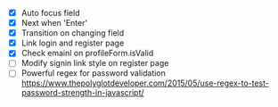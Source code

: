 - [x] Auto focus field
- [x] Next when 'Enter'
- [x] Transition on changing field
- [x] Link login and register page
- [x] Check emainl on profileForm.isValid
- [ ] Modify signin link style on register page
- [ ] Powerful regex for password validation
https://www.thepolyglotdeveloper.com/2015/05/use-regex-to-test-password-strength-in-javascript/
